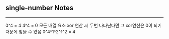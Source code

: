 <h2>single-number Notes</h2><hr>0^4 = 4
4^4 = 0
모든 배열 요소 xor 연산 시 두번 나타난다면 그 xor연산은 0이 되기때문에 찾을 수 있음 
0^4^1^2^1^2 = 4